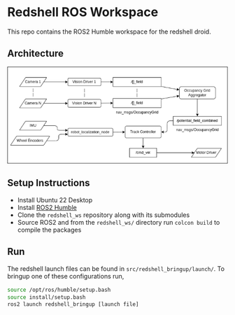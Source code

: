 # Redshell ROS Workspace
This repo contains the ROS2 Humble workspace for the redshell droid.

## Architecture
<p align="center">  
  <img src="documentation/architecture.drawio.png">  
</p>  


## Setup Instructions
- Install Ubuntu 22 Desktop
- Install [ROS2 Humble](https://docs.ros.org/en/humble/Installation/Ubuntu-Install-Debians.html)
- Clone the `redshell_ws` repository along with its submodules
- Source ROS2 and from the `redshell_ws/` directory run `colcon build` to compile the packages

## Run
The redshell launch files can be found in `src/redshell_bringup/launch/`. To bringup one of these configurations run,
```bash
source /opt/ros/humble/setup.bash
source install/setup.bash
ros2 launch redshell_bringup [launch file]
```